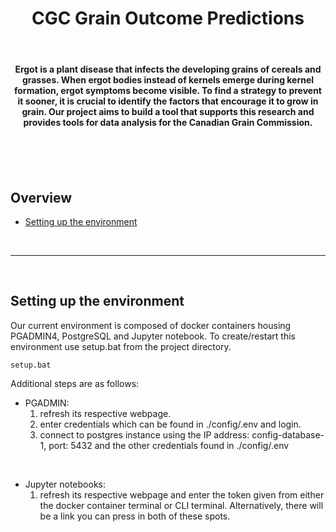 <div align="center">
<h1>CGC Grain Outcome Predictions</h1>

<br>

<h4>Ergot is a plant disease that infects the developing grains of cereals and grasses. When ergot bodies instead of kernels emerge during kernel formation, ergot symptoms become visible. To find a strategy to prevent it sooner, it is crucial to identify the factors that encourage it to grow in grain. Our project aims to build a tool that supports this research and provides tools for data analysis for the Canadian Grain Commission.<h4>
</div>
<br>
<br>
<br>

## Overview
- [Setting up the environment](#setting-up-the-environment)

<br>
<hr>
<br>

## Setting up the environment
Our current environment is composed of docker containers housing PGADMIN4, PostgreSQL and Jupyter notebook. To create/restart this environment use setup.bat from the project directory.

```setup.bat```

Additional steps are as follows:
- PGADMIN:
    1. refresh its respective webpage.
    2. enter credentials which can be found in ./config/.env and login.
    3. connect to postgres instance using the IP address: config-database-1, port: 5432 and the other credentials found in ./config/.env

<br>

- Jupyter notebooks:
    1. refresh its respective webpage and enter the token given from either the docker container terminal or CLI terminal. Alternatively, there will be a link you can press in both of these spots.
<br>
